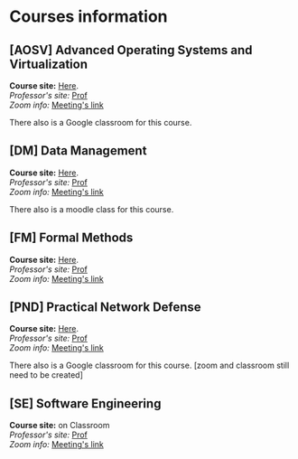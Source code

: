 # Courses information

## [AOSV] Advanced Operating Systems and Virtualization
**Course site:** [Here](https://gpm.name/teaching/2021-aosv/). \
*Professor's site:* [Prof](https://www.diag.uniroma1.it//~beraldi/) \
*Zoom info:* [Meeting's link](https://meet.google.com/ekb-ntmw-vdi?authuser=0)

There also is a Google classroom for this course.

## [DM] Data Management 
**Course site:** [Here](https://www.diag.uniroma1.it/~lenzerin/index.html/?q=node/53). \
*Professor's site:* [Prof](https://www.diag.uniroma1.it/~lenzerin/index.html/?q=node/108) \
*Zoom info:* [Meeting's link](https://uniroma1.zoom.us/j/83220889311?pwd=ZkxrQ3crNFJDVlIwS21jelp4bjRXZz09)

There also is a moodle class for this course.

## [FM] Formal Methods
**Course site:** [Here](https://sites.google.com/diag.uniroma1.it/fm-degiacomo-2020-2021). \
*Professor's site:* [Prof]() \
*Zoom info:* [Meeting's link](https://uniroma1.zoom.us/j/7737376235)

## [PND] Practical Network Defense
**Course site:** [Here](https://sites.google.com/di.uniroma1.it/netdef2021). \
*Professor's site:* [Prof](https://angelospognardi.site.uniroma1.it/home) \
*Zoom info:* [Meeting's link]( https://uniroma1.zoom.us/w/82669331320?tk=-uhsEcDKtH5fLZHmHfozJrnzHRcTVKLluOO2RyHDHLo.DQIAAAATP3njeBZQYm9NX3JVQVRqMmEwUWtIbVNJNW5nAAAAAAAAAAAAAAAAAAAAAAAAAAAA&pwd=Mjllc045MDFWeS95SUhuM252VnNCUT09)

There also is a Google classroom for this course. [zoom and classroom still need to be created]

## [SE] Software Engineering
**Course site:** on Classroom\
*Professor's site:* [Prof](https://sites.google.com/dis.uniroma1.it/mecellone/home) \
*Zoom info:* [Meeting's link](https://uniroma1.zoom.us/j/81612183132?pwd=bUE3NDNqK3dwbXE5WGllSTBST1R6dz09)

<!---
Template:
## [AD] Algorithm Design
**Course site:** [Here](). \
*Professor's site:* [Prof]() \
*Zoom info:* [Meeting's link]()

```
Meeting ID: 
Passcode: 
```
-->
